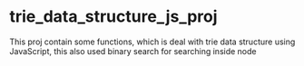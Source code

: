 # trie_data_structure_js_proj
This proj contain some functions, which is deal with trie data structure using JavaScript, this also used binary search for searching inside node
